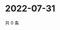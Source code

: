 # 2022-07-31

共 0 条

<!-- BEGIN WEIBO -->
<!-- 最后更新时间 Sun Jul 31 2022 11:42:42 GMT+0800 (China Standard Time) -->

<!-- END WEIBO -->
